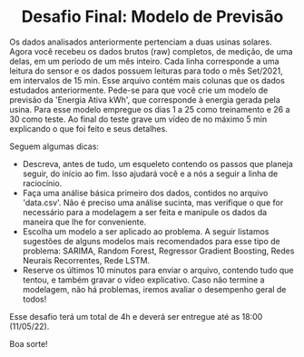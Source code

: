 <h1 align="center">Desafio Final: Modelo de Previsão</h1>

Os dados analisados anteriormente pertenciam a duas usinas solares. Agora você recebeu os dados brutos (raw) completos, de medição, de uma delas, em um período de um mês inteiro. Cada linha corresponde a uma leitura do sensor e os dados possuem leituras para todo o mês Set/2021, em intervalos de 15 min. Esse arquivo contém mais colunas que os dados estudados anteriormente. Pede-se para que você crie um modelo de previsão da 'Energia Ativa kWh', que corresponde à energia gerada pela usina. Para esse modelo empregue os dias 1 a 25 como treinamento e 26 a 30 como teste. Ao final do teste grave um vídeo de no máximo 5 min explicando o que foi feito e seus detalhes.

Seguem algumas dicas:

- Descreva, antes de tudo, um esqueleto contendo os passos que planeja seguir, do início ao fim. Isso ajudará você e a nós a seguir a linha de raciocínio.
- Faça uma análise básica primeiro dos dados, contidos no arquivo 'data.csv'. Não é preciso uma análise sucinta, mas verifique o que for necessário para a modelagem a ser feita e manipule os dados da maneira que lhe for conveniente.
- Escolha um modelo a ser aplicado ao problema. A seguir listamos sugestões de alguns modelos mais recomendados para esse tipo de problema: SARIMA, Random Forest, Regressor Gradient Boosting, Redes Neurais Recorrentes, Rede LSTM.
- Reserve os últimos 10 minutos para enviar o arquivo, contendo tudo que tentou, e também gravar o vídeo explicativo. Caso não termine a modelagem, não há problemas, iremos avaliar o desempenho geral de todos!

Esse desafio terá um total de 4h e deverá ser entregue até as 18:00 (11/05/22).

Boa sorte!